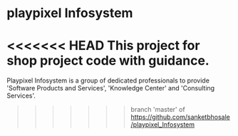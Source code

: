 # playpixel Infosystem

<<<<<<< HEAD
This project for shop project code with guidance.
=======

Playpixel Infosystem is a group of dedicated professionals to provide 'Software Products and Services', 'Knowledge Center' and 'Consulting Services'.
>>>>>>> branch 'master' of https://github.com/sanketbhosale/playpixel_Infosystem
